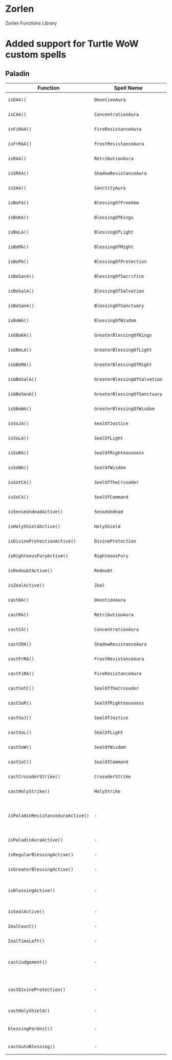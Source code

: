 # Zorlen
Zorlen Functions Library

# Added support for Turtle WoW custom spells

## Paladin

| Function | Spell Name | Description | Alias |
|----------|-------------|-------------|--------|
| `isDAA()` | `DevotionAura` | (no description) |  |
| `isCAA()` | `ConcentrationAura` | (no description) |  |
| `isFiRAA()` | `FireResistanceAura` | (no description) |  |
| `isFrRAA()` | `FrostResistanceAura` | (no description) |  |
| `isRAA()` | `RetributionAura` | (no description) |  |
| `isSRAA()` | `ShadowResistanceAura` | (no description) |  |
| `isSAA()` | `SanctityAura` | (no description) |  |
| `isBoFA()` | `BlessingOfFreedom` | (no description) |  |
| `isBoKA()` | `BlessingOfKings` | (no description) |  |
| `isBoLA()` | `BlessingOfLight` | (no description) |  |
| `isBoMA()` | `BlessingOfMight` | (no description) |  |
| `isBoPA()` | `BlessingOfProtection` | (no description) |  |
| `isBoSacA()` | `BlessingOfSacrifice` | (no description) |  |
| `isBoSalA()` | `BlessingOfSalvation` | (no description) |  |
| `isBoSanA()` | `BlessingOfSanctuary` | (no description) |  |
| `isBoWA()` | `BlessingOfWisdom` | (no description) |  |
| `isGBoKA()` | `GreaterBlessingOfKings` | (no description) |  |
| `isGBoLA()` | `GreaterBlessingOfLight` | (no description) |  |
| `isGBoMA()` | `GreaterBlessingOfMight` | (no description) |  |
| `isGBoSalA()` | `GreaterBlessingOfSalvation` | (no description) |  |
| `isGBoSanA()` | `GreaterBlessingOfSanctuary` | (no description) |  |
| `isGBoWA()` | `GreaterBlessingOfWisdom` | (no description) |  |
| `isSoJA()` | `SealOfJustice` | (no description) |  |
| `isSoLA()` | `SealOfLight` | (no description) |  |
| `isSoRA()` | `SealOfRighteousness` | (no description) |  |
| `isSoWA()` | `SealOfWisdom` | (no description) |  |
| `isSotCA()` | `SealOfTheCrusader` | (no description) |  |
| `isSoCA()` | `SealOfCommand` | (no description) |  |
| `isSenseUndeadActive()` | `SenseUndead` | (no description) |  |
| `isHolyShieldActive()` | `HolyShield` | (no description) |  |
| `isDivineProtectionActive()` | `DivineProtection` | (no description) |  |
| `isRighteousFuryActive()` | `RighteousFury` | (no description) |  |
| `isRedoubtActive()` | `Redoubt` | (no description) |  |
| `isZealActive()` | `Zeal` | (no description) |  |
| `castDA()` | `DevotionAura` | (no description) |  |
| `castRA()` | `RetributionAura` | (no description) |  |
| `castCA()` | `ConcentrationAura` | (no description) |  |
| `castSRA()` | `ShadowResistanceAura` | (no description) |  |
| `castFrRA()` | `FrostResistanceAura` | (no description) |  |
| `castFiRA()` | `FireResistanceAura` | (no description) |  |
| `castSotC()` | `SealOfTheCrusader` | (no description) |  |
| `castSoR()` | `SealOfRighteousness` | (no description) |  |
| `castSoJ()` | `SealOfJustice` | (no description) |  |
| `castSoL()` | `SealOfLight` | (no description) |  |
| `castSoW()` | `SealOfWisdom` | (no description) |  |
| `castSoC()` | `SealOfCommand` | (no description) |  |
| `castCrusaderStrike()` | `CrusaderStrike` | (no description) |  |
| `castHolyStrike()` | `HolyStrike` | (no description) |  |
| `isPaladinResistanceAuraActive()` | `-` | ----------------------------------- | `isPRAA()` |
| `isPaladinAuraActive()` | `-` | (no description) | `isPAA()` |
| `isRegularBlessingActive()` | `-` | (no description) | `isRBA()` |
| `isGreaterBlessingActive()` | `-` | (no description) | `isGBA()` |
| `isBlessingActive()` | `-` | Returns true if any blessing is active | `isBA()` |
| `isSealActive()` | `-` | (no description) | `isSA()` |
| `ZealCount()` | `-` | (no description) |  |
| `ZealTimeLeft()` | `-` | (no description) |  |
| `castJudgement()` | `-` | Casts judgement if a seal is active |  |
| `castDivineProtection()` | `-` | Divine Protection (not in cast map) |  |
| `castHolyShield()` | `-` | (no description) |  |
| `blessingForUnit()` | `-` | Auto blessing functions |  |
| `castAutoBlessing()` | `-` | (no description) |  |